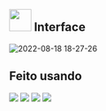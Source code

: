 ## <img src='https://user-images.githubusercontent.com/78568759/185500398-d85f00a2-8503-4dec-84bf-a9b057f5c863.png' width='40px'> Interface 
![2022-08-18 18-27-26](https://user-images.githubusercontent.com/78568759/185499327-69e14779-62de-4e40-a8a0-d77e98dbba21.gif)
## Feito usando
<img src="https://user-images.githubusercontent.com/78568759/185503696-c3846724-bc4f-469a-bcf8-50311a1e5883.png"  >
<img src="https://user-images.githubusercontent.com/78568759/185503712-390391da-5a1f-4ca0-a402-1d00c2eed448.png"  >
<img src="https://user-images.githubusercontent.com/78568759/185503721-2a7a52ce-2f00-4e02-9eda-5ea03f1626a8.png"  >
<img src="https://user-images.githubusercontent.com/78568759/185503731-877f220d-91b2-4403-94d8-9257e9558633.png">


